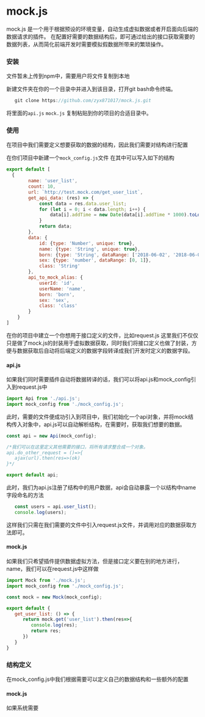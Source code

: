 # mock.js
mock.js 是一个用于根据预设的环境变量，自动生成虚拟数据或者开启面向后端的数据请求的插件。
在配置好需要的数据结构后，即可通过给出的接口获取需要的数据列表，从而简化前端开发时需要模拟假数据所带来的繁琐操作。

### 安装

文件暂未上传到npm中，需要用户将文件复制到本地

新建文件夹在你的一个目录中并进入到该目录，打开git bash命令终端。

```javascript
   git clone https://github.com/zyx871017/mock.js.git
```

将里面的`api.js` `mock.js` 复制粘贴到你的项目的合适目录中。

### 使用

在项目中我们需要定义想要获取的数据的结构，因此我们需要对结构进行配置

在你们项目中新建一个`mock_config.js`文件
在其中可以写入如下的结构

```javascript
export default [
  {
        name: 'user_list',
        count: 10,
        url: `http://test.mock.com/get_user_list`,
        get_api_data: (res) => {
            const data = res.data.user_list;
            for (let i = 0; i < data.length; i++) {
                data[i].addTime = new Date(data[i].addTime * 1000).toLocaleDateString().split('/').join('-');
            }
            return data;
        },
        data: {
            id: {type: 'Number', unique: true},
            name: {type: 'String', unique: true},
            born: {type: 'String', dataRange: ['2018-06-02', '2018-06-03', '2018-06-04', '2018-06-05', '2018-06-06']},
            sex: {type: 'number', dataRange: [0, 1]},
            class: 'String'
        },
        api_to_mock_alias: {
            userId: 'id',
            userName: 'name',
            born: 'born',
            sex: 'sex',
            class: 'class'
        }
    }
]
```

在你的项目中建立一个你想用于接口定义的文件，比如request.js
这里我们不仅仅只是做了mock.js的封装用于虚拟数据获取，同时我们将接口定义也做了封装，方便与数据获取后自动将后端定义的数据字段转译成我们开发时定义的数据字段。

#### api.js

如果我们同时需要插件自动将数据转译的话，我们可以将api.js和mock_config引入到request.js中

```javascript
import Api from './api.js';
import mock_config from './mock_config.js';
```

此时，需要的文件便成功引入到项目中，我们初始化一个api对象，并将mock结构传入对象中，api.js可以自动解析结构，在需要时，获取我们想要的数据。

```javascript
const api = new Api(mock_config);

/*我们可以在这里定义其他需要的接口，将所有请求整合成一个对象。
api.do_other_request = ()=>{
   ajax(url).then(res=>(ok)
}*/

export default api;
```

此时，我们为api.js注册了结构中的用户数据，api会自动暴露一个以结构中name字段命名的方法
```javascript
   const users = api.user_list();
   console.log(users);
```
这样我们只需在我们需要的文件中引入request.js文件，并调用对应的数据获取方法即可。

#### mock.js
如果我们只希望插件提供数据虚拟方法，但是接口定义要在别的地方进行，name，我们可以在request.js中这样做

```javascript
import Mock from './mock.js';
import mock_config from './mock_config.js';

const mock = new Mock(mock_config);

export default {
   get_user_list: () => {
      return mock.get('user_list').then(res=>{
         console.log(res);
         return res;
      })
   }
}
```

### 结构定义

在mock_config.js中我们根据需要可以定义自己的数据结构和一些额外的配置

#### mock.js

如果系统需要

